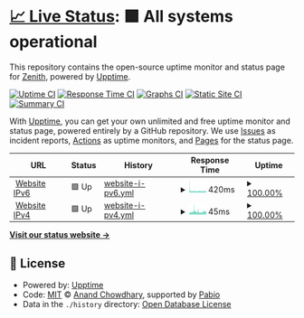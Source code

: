 # [📈 Live Status](https://uptime.ipv4.army): <!--live status--> **🟩 All systems operational**

This repository contains the open-source uptime monitor and status page for [Zenith](https://ipv4.army), powered by [Upptime](https://github.com/upptime/upptime).

[![Uptime CI](https://github.com/wont-stream/uptime/workflows/Uptime%20CI/badge.svg)](https://github.com/wont-stream/uptime/actions?query=workflow%3A%22Uptime+CI%22)
[![Response Time CI](https://github.com/wont-stream/uptime/workflows/Response%20Time%20CI/badge.svg)](https://github.com/wont-stream/uptime/actions?query=workflow%3A%22Response+Time+CI%22)
[![Graphs CI](https://github.com/wont-stream/uptime/workflows/Graphs%20CI/badge.svg)](https://github.com/wont-stream/uptime/actions?query=workflow%3A%22Graphs+CI%22)
[![Static Site CI](https://github.com/wont-stream/uptime/workflows/Static%20Site%20CI/badge.svg)](https://github.com/wont-stream/uptime/actions?query=workflow%3A%22Static+Site+CI%22)
[![Summary CI](https://github.com/wont-stream/uptime/workflows/Summary%20CI/badge.svg)](https://github.com/wont-stream/uptime/actions?query=workflow%3A%22Summary+CI%22)

With [Upptime](https://upptime.js.org), you can get your own unlimited and free uptime monitor and status page, powered entirely by a GitHub repository. We use [Issues](https://github.com/wont-stream/uptime/issues) as incident reports, [Actions](https://github.com/wont-stream/uptime/actions) as uptime monitors, and [Pages](https://uptime.ipv4.army) for the status page.

<!--start: status pages-->
<!-- This summary is generated by Upptime (https://github.com/upptime/upptime) -->
<!-- Do not edit this manually, your changes will be overwritten -->
<!-- prettier-ignore -->
| URL | Status | History | Response Time | Uptime |
| --- | ------ | ------- | ------------- | ------ |
| <img alt="" src="https://icons.duckduckgo.com/ip3/ipv4.army.ico" height="13"> [Website IPv6](https://ipv4.army) | 🟩 Up | [website-i-pv6.yml](https://github.com/wont-stream/uptime/commits/HEAD/history/website-i-pv6.yml) | <details><summary><img alt="Response time graph" src="./graphs/website-i-pv6/response-time-week.png" height="20"> 420ms</summary><br><a href="https://wont-stream.github.io/uptime/history/website-i-pv6"><img alt="Response time 420" src="https://img.shields.io/endpoint?url=https%3A%2F%2Fraw.githubusercontent.com%2Fwont-stream%2Fuptime%2FHEAD%2Fapi%2Fwebsite-i-pv6%2Fresponse-time.json"></a><br><a href="https://wont-stream.github.io/uptime/history/website-i-pv6"><img alt="24-hour response time 377" src="https://img.shields.io/endpoint?url=https%3A%2F%2Fraw.githubusercontent.com%2Fwont-stream%2Fuptime%2FHEAD%2Fapi%2Fwebsite-i-pv6%2Fresponse-time-day.json"></a><br><a href="https://wont-stream.github.io/uptime/history/website-i-pv6"><img alt="7-day response time 420" src="https://img.shields.io/endpoint?url=https%3A%2F%2Fraw.githubusercontent.com%2Fwont-stream%2Fuptime%2FHEAD%2Fapi%2Fwebsite-i-pv6%2Fresponse-time-week.json"></a><br><a href="https://wont-stream.github.io/uptime/history/website-i-pv6"><img alt="30-day response time 420" src="https://img.shields.io/endpoint?url=https%3A%2F%2Fraw.githubusercontent.com%2Fwont-stream%2Fuptime%2FHEAD%2Fapi%2Fwebsite-i-pv6%2Fresponse-time-month.json"></a><br><a href="https://wont-stream.github.io/uptime/history/website-i-pv6"><img alt="1-year response time 420" src="https://img.shields.io/endpoint?url=https%3A%2F%2Fraw.githubusercontent.com%2Fwont-stream%2Fuptime%2FHEAD%2Fapi%2Fwebsite-i-pv6%2Fresponse-time-year.json"></a></details> | <details><summary><a href="https://wont-stream.github.io/uptime/history/website-i-pv6">100.00%</a></summary><a href="https://wont-stream.github.io/uptime/history/website-i-pv6"><img alt="All-time uptime 100.00%" src="https://img.shields.io/endpoint?url=https%3A%2F%2Fraw.githubusercontent.com%2Fwont-stream%2Fuptime%2FHEAD%2Fapi%2Fwebsite-i-pv6%2Fuptime.json"></a><br><a href="https://wont-stream.github.io/uptime/history/website-i-pv6"><img alt="24-hour uptime 100.00%" src="https://img.shields.io/endpoint?url=https%3A%2F%2Fraw.githubusercontent.com%2Fwont-stream%2Fuptime%2FHEAD%2Fapi%2Fwebsite-i-pv6%2Fuptime-day.json"></a><br><a href="https://wont-stream.github.io/uptime/history/website-i-pv6"><img alt="7-day uptime 100.00%" src="https://img.shields.io/endpoint?url=https%3A%2F%2Fraw.githubusercontent.com%2Fwont-stream%2Fuptime%2FHEAD%2Fapi%2Fwebsite-i-pv6%2Fuptime-week.json"></a><br><a href="https://wont-stream.github.io/uptime/history/website-i-pv6"><img alt="30-day uptime 100.00%" src="https://img.shields.io/endpoint?url=https%3A%2F%2Fraw.githubusercontent.com%2Fwont-stream%2Fuptime%2FHEAD%2Fapi%2Fwebsite-i-pv6%2Fuptime-month.json"></a><br><a href="https://wont-stream.github.io/uptime/history/website-i-pv6"><img alt="1-year uptime 100.00%" src="https://img.shields.io/endpoint?url=https%3A%2F%2Fraw.githubusercontent.com%2Fwont-stream%2Fuptime%2FHEAD%2Fapi%2Fwebsite-i-pv6%2Fuptime-year.json"></a></details>
| <img alt="" src="https://icons.duckduckgo.com/ip3/ipv4.army.ico" height="13"> [Website IPv4](https://ipv4.army) | 🟩 Up | [website-i-pv4.yml](https://github.com/wont-stream/uptime/commits/HEAD/history/website-i-pv4.yml) | <details><summary><img alt="Response time graph" src="./graphs/website-i-pv4/response-time-week.png" height="20"> 45ms</summary><br><a href="https://wont-stream.github.io/uptime/history/website-i-pv4"><img alt="Response time 45" src="https://img.shields.io/endpoint?url=https%3A%2F%2Fraw.githubusercontent.com%2Fwont-stream%2Fuptime%2FHEAD%2Fapi%2Fwebsite-i-pv4%2Fresponse-time.json"></a><br><a href="https://wont-stream.github.io/uptime/history/website-i-pv4"><img alt="24-hour response time 44" src="https://img.shields.io/endpoint?url=https%3A%2F%2Fraw.githubusercontent.com%2Fwont-stream%2Fuptime%2FHEAD%2Fapi%2Fwebsite-i-pv4%2Fresponse-time-day.json"></a><br><a href="https://wont-stream.github.io/uptime/history/website-i-pv4"><img alt="7-day response time 45" src="https://img.shields.io/endpoint?url=https%3A%2F%2Fraw.githubusercontent.com%2Fwont-stream%2Fuptime%2FHEAD%2Fapi%2Fwebsite-i-pv4%2Fresponse-time-week.json"></a><br><a href="https://wont-stream.github.io/uptime/history/website-i-pv4"><img alt="30-day response time 45" src="https://img.shields.io/endpoint?url=https%3A%2F%2Fraw.githubusercontent.com%2Fwont-stream%2Fuptime%2FHEAD%2Fapi%2Fwebsite-i-pv4%2Fresponse-time-month.json"></a><br><a href="https://wont-stream.github.io/uptime/history/website-i-pv4"><img alt="1-year response time 45" src="https://img.shields.io/endpoint?url=https%3A%2F%2Fraw.githubusercontent.com%2Fwont-stream%2Fuptime%2FHEAD%2Fapi%2Fwebsite-i-pv4%2Fresponse-time-year.json"></a></details> | <details><summary><a href="https://wont-stream.github.io/uptime/history/website-i-pv4">100.00%</a></summary><a href="https://wont-stream.github.io/uptime/history/website-i-pv4"><img alt="All-time uptime 100.00%" src="https://img.shields.io/endpoint?url=https%3A%2F%2Fraw.githubusercontent.com%2Fwont-stream%2Fuptime%2FHEAD%2Fapi%2Fwebsite-i-pv4%2Fuptime.json"></a><br><a href="https://wont-stream.github.io/uptime/history/website-i-pv4"><img alt="24-hour uptime 100.00%" src="https://img.shields.io/endpoint?url=https%3A%2F%2Fraw.githubusercontent.com%2Fwont-stream%2Fuptime%2FHEAD%2Fapi%2Fwebsite-i-pv4%2Fuptime-day.json"></a><br><a href="https://wont-stream.github.io/uptime/history/website-i-pv4"><img alt="7-day uptime 100.00%" src="https://img.shields.io/endpoint?url=https%3A%2F%2Fraw.githubusercontent.com%2Fwont-stream%2Fuptime%2FHEAD%2Fapi%2Fwebsite-i-pv4%2Fuptime-week.json"></a><br><a href="https://wont-stream.github.io/uptime/history/website-i-pv4"><img alt="30-day uptime 100.00%" src="https://img.shields.io/endpoint?url=https%3A%2F%2Fraw.githubusercontent.com%2Fwont-stream%2Fuptime%2FHEAD%2Fapi%2Fwebsite-i-pv4%2Fuptime-month.json"></a><br><a href="https://wont-stream.github.io/uptime/history/website-i-pv4"><img alt="1-year uptime 100.00%" src="https://img.shields.io/endpoint?url=https%3A%2F%2Fraw.githubusercontent.com%2Fwont-stream%2Fuptime%2FHEAD%2Fapi%2Fwebsite-i-pv4%2Fuptime-year.json"></a></details>

<!--end: status pages-->

[**Visit our status website →**](https://uptime.ipv4.army)

## 📄 License

- Powered by: [Upptime](https://github.com/upptime/upptime)
- Code: [MIT](./LICENSE) © [Anand Chowdhary](https://anandchowdhary.com), supported by [Pabio](https://pabio.com)
- Data in the `./history` directory: [Open Database License](https://opendatacommons.org/licenses/odbl/1-0/)
